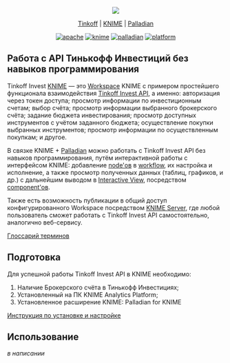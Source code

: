 <p align="center">
  <img src="https://i.ibb.co/HGHtHSv/logo.png"/>
</p>
<p align="center">
  <a href="https://www.tinkoff.ru/invest/portfolio/">Tinkoff</a> |
  <a href="https://www.knime.com/">KNIME</a> |
  <a href="https://nodepit.com/product/palladian">Palladian</a>
</p>

<p align="center">
<a href="https://opensource.org/licenses/Apache-2.0"><img alt="apache" src="https://img.shields.io/badge/License-Apache%202.0-blue.svg"></a>
<a href="https://www.knime.com/downloads/download-knime"><img alt="knime" src="https://img.shields.io/badge/KNIME-v.4.5-yellow"></a>
<a href="https://nodepit.com/product/palladian"><img alt="palladian" src="https://img.shields.io/badge/Palladian-v.4.5-lightgrey"></a>
<a href="https://www.knime.com/downloads/download-knime"><img alt="platform" src="https://img.shields.io/badge/Platform-Windows%20%7C%20Linux%20%7C%20macOS-orange"></a>
</p>



## Работа с API Тинькофф Инвестиций без навыков программирования

Tinkoff Invest [KNIME](https://github.com/ruisdaeless/tinkoff_invest_knime/blob/main/docs/glossary.md#knime-analitics-platform) — это [Workspace](https://github.com/ruisdaeless/tinkoff_invest_knime/blob/main/docs/glossary.md#workspace) KNIME с примером простейшего функционала взаимодействия [Tinkoff Invest API](https://github.com/ruisdaeless/tinkoff_invest_knime/blob/main/docs/glossary.md#tinkoff-invest-api), а именно: авторизация через токен доступа; просмотр информации по инвестиционным счетам; выбор счёта; просмотр информации выбранного брокерского счёта; задание бюджета инвестирования; просмотр доступных инструментов с учётом заданного бюджета; осуществление покупки выбранных инструментов; просмотр информации по осуществленным покупкам; и другое.

В связке KNIME + [Palladian](https://github.com/ruisdaeless/tinkoff_invest_knime/blob/main/docs/glossary.md#palladian) можно работать с Tinkoff Invest API без навыков программирования, путём интерактивной работы с интерфейсом KNIME: добавление [node'ов](https://github.com/ruisdaeless/tinkoff_invest_knime/blob/main/docs/glossary.md#workspace) в [workflow](https://github.com/ruisdaeless/tinkoff_invest_knime/blob/main/docs/glossary.md#workflow), их настройка и исполнение, а также просмотр полученных данных (таблиц, графиков, и др.) с дальнейшим выводом в [Interactive View](https://github.com/ruisdaeless/tinkoff_invest_knime/blob/main/docs/glossary.md#interactive-view), посредством [component'ов](https://github.com/ruisdaeless/tinkoff_invest_knime/blob/main/docs/glossary.md#component).

Также есть возможность публикации в общий доступ конфигурированного Workspace посредством [KNIME Server](https://github.com/ruisdaeless/tinkoff_invest_knime/blob/main/docs/glossary.md#knime-server), где любой пользователь сможет работать с Tinkoff Invest API самостоятельно, аналогично веб-сервису.

[Глоссарий терминов](./docs/glossary.md)

## Подготовка

Для успешной работы Tinkoff Invest API в KNIME необходимо:

1. Наличие Брокерского счёта в Тинькофф Инвестициях;
2. Установленный на ПК KNIME Analytics Platform;
3. Установленное расширение KNIME: Palladian for KNIME 

[Инструкция по установке и настройке](./docs/installation.md)

## Использование

*в написании*






























